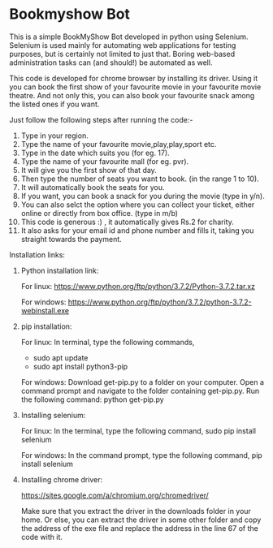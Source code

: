 # Bookmyshow Bot
This is a simple BookMyShow Bot developed in python using Selenium. 
Selenium is used mainly for automating web applications for testing purposes, but is certainly not limited to just that. Boring web-based administration tasks can (and should!) be automated as well.

This code is developed for chrome browser by installing its driver. Using it you can book the first show of your favourite movie in your favourite movie theatre. And not only this, you can also book your favourite snack among the listed ones if you want. 

Just follow the following steps after running the code:-
1) Type in your region.
2) Type the name of your favourite movie,play,play,sport etc.
3) Type in the date which suits you (for eg. 17).
4) Type the name of your favourite mall (for eg. pvr).
5) It will give you the first show of that day.
6) Then type the number of seats you want to book. (in the range 1 to 10).
7) It will automatically book the seats for you.
8) If you want, you can book a snack for you during the movie (type in y/n).
9) You can also selct the option where you can collect your ticket, either online or directly from box office. (type in m/b)
10) This code is generous :) , it automatically gives Rs.2 for charity. 
11) It also asks for your email id and phone number and fills it, taking you straight towards the payment.

Installation links:

1) Python installation link: 
   
   For linux:
      https://www.python.org/ftp/python/3.7.2/Python-3.7.2.tar.xz
   
   For windows:
      https://www.python.org/ftp/python/3.7.2/python-3.7.2-webinstall.exe

2) pip installation:

   For linux:
      In terminal, type the following commands,
      * sudo apt update
      * sudo apt install python3-pip
   
   For windows:
      Download get-pip.py to a folder on your computer.
      Open a command prompt and navigate to the folder containing get-pip.py.
      Run the following command:
      python get-pip.py

3) Installing selenium:

   For linux:
      In the terminal, type the following command,
      sudo pip install selenium
   
   For windows:
      In the command prompt, type the following command,
      pip install selenium

4) Installing chrome driver:

   https://sites.google.com/a/chromium.org/chromedriver/
   
   Make sure that you extract the driver in the downloads folder in your home. Or else, you can extract the driver in some 
   other folder and copy the address of the exe file and replace the address in the line 67 of the code with it.
